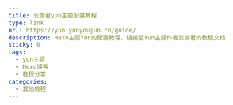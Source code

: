```yaml
---
title: 云游君yun主题配置教程
type: link
url: https://yun.yunyoujun.cn/guide/
description: Hexo主题Yun的配置教程，链接至Yun主题作者云游君的教程文档
sticky: 0
tags:
  - yun主题
  - Hexo博客
  - 教程分享
categories:
  - 其他教程
---
```

